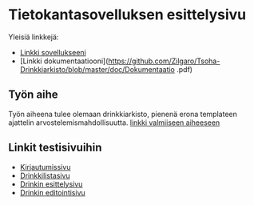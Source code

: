 # Tietokantasovelluksen esittelysivu

Yleisiä linkkejä:

* [Linkki sovellukseeni](http://vonsaari.users.cs.helsinki.fi/Drinkkilista/)
* [Linkki dokumentaatiooni](https://github.com/Zilgaro/Tsoha-Drinkkiarkisto/blob/master/doc/Dokumentaatio .pdf)

## Työn aihe

Työn aiheena tulee olemaan drinkkiarkisto, pienenä erona templateen ajattelin arvostelemismahdollisuutta. [linkki valmiiseen aiheeseen](http://advancedkittenry.github.io/suunnittelu_ja_tyoymparisto/aiheet/Drinkkiarkisto.html) 

## Linkit testisivuihin

* [Kirjautumissivu](http://vonsaari.users.cs.helsinki.fi/Drinkkilista/login)
* [Drinkkilistasivu](http://vonsaari.users.cs.helsinki.fi/Drinkkilista/drink)
* [Drinkin esittelysivu](http://vonsaari.users.cs.helsinki.fi/Drinkkilista/drink/1)
* [Drinkin editointisivu](http://vonsaari.users.cs.helsinki.fi/Drinkkilista/drink/1/edit)

